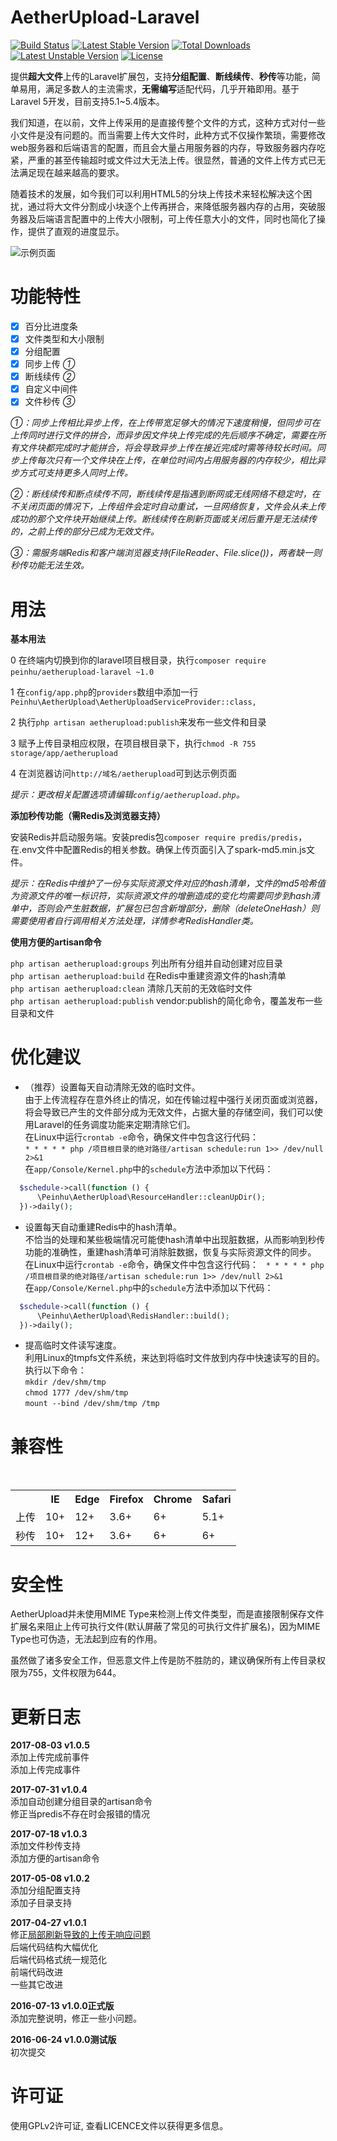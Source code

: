 # AetherUpload-Laravel  
[![Build Status](https://travis-ci.org/peinhu/AetherUpload-Laravel.svg?branch=master)](https://travis-ci.org/peinhu/AetherUpload-Laravel)
[![Latest Stable Version](https://poser.pugx.org/peinhu/aetherupload-laravel/v/stable)](https://packagist.org/packages/peinhu/aetherupload-laravel)
[![Total Downloads](https://poser.pugx.org/peinhu/aetherupload-laravel/downloads)](https://packagist.org/packages/peinhu/aetherupload-laravel)
[![Latest Unstable Version](https://poser.pugx.org/peinhu/aetherupload-laravel/v/unstable)](https://packagist.org/packages/peinhu/aetherupload-laravel)
[![License](https://poser.pugx.org/peinhu/aetherupload-laravel/license)](https://packagist.org/packages/peinhu/aetherupload-laravel)  
    
提供**超大文件**上传的Laravel扩展包，支持**分组配置**、**断线续传**、**秒传**等功能，简单易用，满足多数人的主流需求，**无需编写**适配代码，几乎开箱即用。基于Laravel 5开发，目前支持5.1~5.4版本。  

我们知道，在以前，文件上传采用的是直接传整个文件的方式，这种方式对付一些小文件是没有问题的。而当需要上传大文件时，此种方式不仅操作繁琐，需要修改web服务器和后端语言的配置，而且会大量占用服务器的内存，导致服务器内存吃紧，严重的甚至传输超时或文件过大无法上传。很显然，普通的文件上传方式已无法满足现在越来越高的要求。  
  
随着技术的发展，如今我们可以利用HTML5的分块上传技术来轻松解决这个困扰，通过将大文件分割成小块逐个上传再拼合，来降低服务器内存的占用，突破服务器及后端语言配置中的上传大小限制，可上传任意大小的文件，同时也简化了操作，提供了直观的进度显示。 

![示例页面](http://wx2.sinaimg.cn/mw690/69e23056gy1fho6ymepjlg20go0aknar.gif) 

# 功能特性
- [x] 百分比进度条  
- [x] 文件类型和大小限制  
- [x] 分组配置  
- [x] 同步上传 *①*  
- [x] 断线续传 *②*  
- [x] 自定义中间件   
- [x] 文件秒传 *③* 

*①：同步上传相比异步上传，在上传带宽足够大的情况下速度稍慢，但同步可在上传同时进行文件的拼合，而异步因文件块上传完成的先后顺序不确定，需要在所有文件块都完成时才能拼合，将会导致异步上传在接近完成时需等待较长时间。同步上传每次只有一个文件块在上传，在单位时间内占用服务器的内存较少，相比异步方式可支持更多人同时上传。*  

*②：断线续传和断点续传不同，断线续传是指遇到断网或无线网络不稳定时，在不关闭页面的情况下，上传组件会定时自动重试，一旦网络恢复，文件会从未上传成功的那个文件块开始继续上传。断线续传在刷新页面或关闭后重开是无法续传的，之前上传的部分已成为无效文件。*  

*③：需服务端Redis和客户端浏览器支持(FileReader、File.slice())，两者缺一则秒传功能无法生效。* 

# 用法
**基本用法**  

0 在终端内切换到你的laravel项目根目录，执行`composer require peinhu/aetherupload-laravel ~1.0`  

1 在`config/app.php`的`providers`数组中添加一行`Peinhu\AetherUpload\AetherUploadServiceProvider::class,`  
  
2 执行`php artisan aetherupload:publish`来发布一些文件和目录  
  
3 赋予上传目录相应权限，在项目根目录下，执行`chmod -R 755 storage/app/aetherupload`    
  
4 在浏览器访问`http://域名/aetherupload`可到达示例页面  

*提示：更改相关配置选项请编辑`config/aetherupload.php`。*  

**添加秒传功能（需Redis及浏览器支持）**

安装Redis并启动服务端。安装predis包`composer require predis/predis`，在.env文件中配置Redis的相关参数。确保上传页面引入了spark-md5.min.js文件。

*提示：在Redis中维护了一份与实际资源文件对应的hash清单，文件的md5哈希值为资源文件的唯一标识符，实际资源文件的增删造成的变化均需要同步到hash清单中，否则会产生脏数据，扩展包已包含新增部分，删除（deleteOneHash）则需要使用者自行调用相关方法处理，详情参考RedisHandler类。*   

**使用方便的artisan命令**  

`php artisan aetherupload:groups` 列出所有分组并自动创建对应目录  
`php artisan aetherupload:build` 在Redis中重建资源文件的hash清单  
`php artisan aetherupload:clean` 清除几天前的无效临时文件  
`php artisan aetherupload:publish` vendor:publish的简化命令，覆盖发布一些目录和文件

# 优化建议
* （推荐）设置每天自动清除无效的临时文件。  
由于上传流程存在意外终止的情况，如在传输过程中强行关闭页面或浏览器，将会导致已产生的文件部分成为无效文件，占据大量的存储空间，我们可以使用Laravel的任务调度功能来定期清除它们。  
在Linux中运行`crontab -e`命令，确保文件中包含这行代码：  
`* * * * * php /项目根目录的绝对路径/artisan schedule:run 1>> /dev/null 2>&1`  
在`app/Console/Kernel.php`中的`schedule`方法中添加以下代码：
```php
  $schedule->call(function () {
      \Peinhu\AetherUpload\ResourceHandler::cleanUpDir();
  })->daily();
```  
* 设置每天自动重建Redis中的hash清单。  
不恰当的处理和某些极端情况可能使hash清单中出现脏数据，从而影响到秒传功能的准确性，重建hash清单可消除脏数据，恢复与实际资源文件的同步。  
在Linux中运行`crontab -e`命令，确保文件中包含这行代码：  
`* * * * * php /项目根目录的绝对路径/artisan schedule:run 1>> /dev/null 2>&1`  
在`app/Console/Kernel.php`中的`schedule`方法中添加以下代码：
```php
  $schedule->call(function () {
      \Peinhu\AetherUpload\RedisHandler::build();
  })->daily();
```
* 提高临时文件读写速度。  
利用Linux的tmpfs文件系统，来达到将临时文件放到内存中快速读写的目的。执行以下命令：    
`mkdir /dev/shm/tmp`  
`chmod 1777 /dev/shm/tmp`  
`mount --bind /dev/shm/tmp /tmp`  

# 兼容性
<table>
  <th></th>
  <th>IE</th>
  <th>Edge</th>
  <th>Firefox</th>
  <th>Chrome</th>
  <th>Safari</th>
  <tr>
  <td>上传</td>
  <td>10+</td>
  <td>12+</td>
  <td>3.6+</td>
  <td>6+</td>
  <td>5.1+</td>
  </tr>
  <tr>
  <td>秒传</td>
  <td>10+</td>
  <td>12+</td>
  <td>3.6+</td>
  <td>6+</td>
  <td>6+</td>
  </tr>
</table>

# 安全性
AetherUpload并未使用MIME Type来检测上传文件类型，而是直接限制保存文件扩展名来阻止上传可执行文件(默认屏蔽了常见的可执行文件扩展名)，因为MIME Type也可伪造，无法起到应有的作用。  

虽然做了诸多安全工作，但恶意文件上传是防不胜防的，建议确保所有上传目录权限为755，文件权限为644。  

# 更新日志  
**2017-08-03 v1.0.5**  
添加上传完成前事件  
添加上传完成事件

**2017-07-31 v1.0.4**  
添加自动创建分组目录的artisan命令  
修正当predis不存在时会报错的情况  

**2017-07-18 v1.0.3**  
添加文件秒传支持  
添加方便的artisan命令  

**2017-05-08 v1.0.2**  
添加分组配置支持  
添加子目录支持  

**2017-04-27 v1.0.1**  
修正[局部刷新导致的上传无响应问题](https://github.com/peinhu/AetherUpload-Laravel/issues/6)  
后端代码结构大幅优化  
后端代码格式统一规范化  
前端代码改进  
一些其它改进  

**2016-07-13 v1.0.0正式版**  
添加完整说明，修正一些小问题。  

**2016-06-24 v1.0.0测试版**  
初次提交

# 许可证
使用GPLv2许可证, 查看LICENCE文件以获得更多信息。

